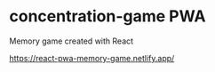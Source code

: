 # concentration-game PWA

Memory game created with React

https://react-pwa-memory-game.netlify.app/
